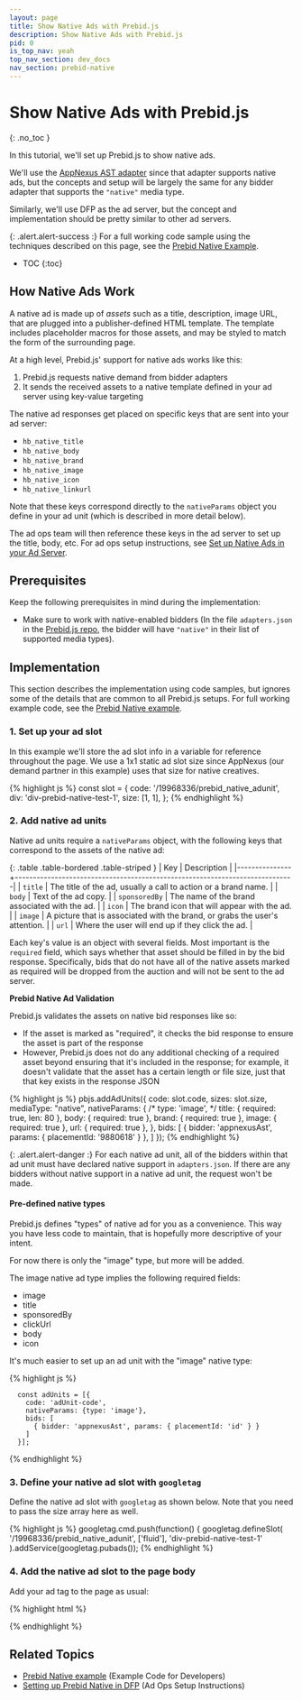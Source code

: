 ```yaml
---
layout: page
title: Show Native Ads with Prebid.js
description: Show Native Ads with Prebid.js
pid: 0
is_top_nav: yeah
top_nav_section: dev_docs
nav_section: prebid-native
---
```


<div class="bs-docs-section" markdown="1">

# Show Native Ads with Prebid.js
{: .no_toc }

In this tutorial, we'll set up Prebid.js to show native ads.

We'll use the [AppNexus AST adapter]({{site.github.url}}/dev-docs/bidders.html#appnexusAst) since that adapter supports native ads, but the concepts and setup will be largely the same for any bidder adapter that supports the `"native"` media type.

Similarly, we'll use DFP as the ad server, but the concept and implementation should be pretty similar to other ad servers.

{: .alert.alert-success :}
For a full working code sample using the techniques described on this page, see the [Prebid Native Example]({{site.github.url}}/dev-docs/examples/prebid-native-example.html).

* TOC
{:toc}

## How Native Ads Work

A native ad is made up of *assets* such as a title, description, image URL, that are plugged into a publisher-defined HTML template.  The template includes placeholder macros for those assets, and may be styled to match the form of the surrounding page.

At a high level, Prebid.js' support for native ads works like this:

1. Prebid.js requests native demand from bidder adapters
2. It sends the received assets to a native template defined in your ad server using key-value targeting

The native ad responses get placed on specific keys that are sent into your ad server:

+ `hb_native_title`
+ `hb_native_body`
+ `hb_native_brand`
+ `hb_native_image`
+ `hb_native_icon`
+ `hb_native_linkurl`

Note that these keys correspond directly to the `nativeParams` object you define in your ad unit (which is described in more detail below).

The ad ops team will then reference these keys in the ad server to set up the title, body, etc.  For ad ops setup instructions, see [Set up Native Ads in your Ad Server]({{site.github.url}}/adops/setting-up-prebid-native-in-dfp.html).

## Prerequisites

Keep the following prerequisites in mind during the implementation:

+ Make sure to work with native-enabled bidders (In the file `adapters.json` in the [Prebid.js repo](), the bidder will have `"native"` in their list of supported media types).

## Implementation

This section describes the implementation using code samples, but ignores some of the details that are common to all Prebid.js setups.  For full working example code, see the [Prebid Native example]({{site.github.url}}/dev-docs/examples/show-native-ads.html).

### 1. Set up your ad slot

In this example we'll store the ad slot info in a variable for reference throughout the page.  We use a 1x1 static ad slot size since AppNexus (our demand partner in this example) uses that size for native creatives.

{% highlight js %}
const slot = {
    code: '/19968336/prebid_native_adunit',
    div: 'div-prebid-native-test-1',
    size: [1, 1],
};
{% endhighlight %}

### 2. Add native ad units

Native ad units require a `nativeParams` object, with the following keys that correspond to the assets of the native ad:

{: .table .table-bordered .table-striped }
| Key           | Description                                                                 |
|---------------+-----------------------------------------------------------------------------|
| `title`       | The title of the ad, usually a call to action or a brand name.              |
| `body`        | Text of the ad copy.                                                        |
| `sponsoredBy` | The name of the brand associated with the ad.                               |
| `icon`        | The brand icon that will appear with the ad.                                |
| `image`       | A picture that is associated with the brand, or grabs the user's attention. |
| `url`         | Where the user will end up if they click the ad.                            |

Each key's value is an object with several fields.  Most important is the `required` field, which says whether that asset should be filled in by the bid response.  Specifically, bids that do not have all of the native assets marked as required will be dropped from the auction and will not be sent to the ad server.

<div class="alert alert-warning">
  <strong>Prebid Native Ad Validation</strong>
  <p>
   Prebid.js validates the assets on native bid responses like so:
  <ul>
      <li>
       If the asset is marked as "required", it checks the bid response to ensure the asset is part of the response
      </li>
      <li>
       However, Prebid.js does not do any additional checking of a required asset beyond ensuring that it's included in the response; for example, it doesn't validate that the asset has a certain length or file size, just that that key exists in the response JSON
      </li>
    </ul>
  </p>
</div>

{% highlight js %}
pbjs.addAdUnits({
  code: slot.code,
  sizes: slot.size,
  mediaType: "native",
  nativeParams: {
    /* type: 'image', */
    title: {
      required: true,
      len: 80
    },
    body: {
      required: true
    },
    brand: {
      required: true
    },
    image: {
      required: true
    },
    url: {
      required: true
    },
  },
  bids: [
    {
      bidder: 'appnexusAst',
      params: {
        placementId: '9880618'
      }
    },
  ]
});
{% endhighlight %}

{: .alert.alert-danger :}
For each native ad unit, all of the bidders within that ad unit must have declared native support in `adapters.json`.  If there are any bidders without native support in a native ad unit, the request won't be made.

#### Pre-defined native types

Prebid.js defines "types" of native ad for you as a convenience. This way you have less code to maintain, that is hopefully more descriptive of your intent.

For now there is only the "image" type, but more will be added.

The image native ad type implies the following required fields:

+ image
+ title
+ sponsoredBy
+ clickUrl
+ body
+ icon

It's much easier to set up an ad unit with the "image" native type:

{% highlight js %}

      const adUnits = [{
        code: 'adUnit-code',
        nativeParams: {type: 'image'},
        bids: [
          { bidder: 'appnexusAst', params: { placementId: 'id' } }
        ]
      }];

{% endhighlight %}

### 3. Define your native ad slot with `googletag`

Define the native ad slot with `googletag` as shown below.  Note that you need to pass the size array here as well.

{% highlight js %}
googletag.cmd.push(function() {
    googletag.defineSlot(
        '/19968336/prebid_native_adunit', ['fluid'],
        'div-prebid-native-test-1'
    ).addService(googletag.pubads());
{% endhighlight %}

### 4. Add the native ad slot to the page body

Add your ad tag to the page as usual:

{% highlight html %}
<div id="div-prebid-native-test-1">
    <script>
        googletag.cmd.push(function() {
            googletag.display('div-prebid-native-test-1');
        });
    </script>
</div>
{% endhighlight %}

## Related Topics

+ [Prebid Native example]({{site.github.url}}/dev-docs/examples/show-native-ads.html) (Example Code for Developers)
+ [Setting up Prebid Native in DFP]({{site.github.url}}/adops/setting-up-prebid-native-in-dfp.html) (Ad Ops Setup Instructions)

</div>
